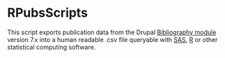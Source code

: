 # RPubsScripts

This script exports publication data from the Drupal [Bibliography module](https://www.drupal.org/project/biblio) version 7.x
into a human readable .csv file queryable with [SAS](http://www.sas.com), [R](https://www.r-project.org/) or other statistical computing software. 
